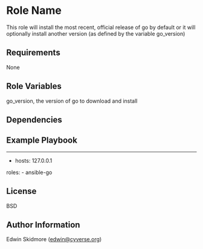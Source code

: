 Role Name
=========

This role will install the most recent, official release of go by default or it will optionally install another version (as defined by the variable go_version)

Requirements
------------

None

Role Variables
--------------

go_version, the version of go to download and install

Dependencies
------------


Example Playbook
----------------

   ---
   - hosts: 127.0.0.1

   roles:
     - ansible-go


License
-------

BSD

Author Information
------------------

Edwin Skidmore (edwin@cyverse.org)
